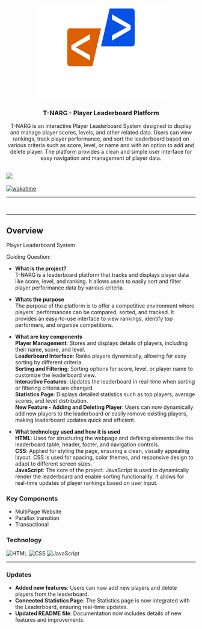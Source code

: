<a name="readme-top">

<br/>

<br />
<div align="center">
  <a href="https://github.com/Tnarg27/">
  <!-- TODO: If you want to add logo or banner you can add it here -->
    <img src="./assets/img/logo.png" alt="T-NARG" width="350" height="250">
  </a>
<!-- TODO: Change Title to the name of the title of your Project -->
  <h3 align="center">T-NARG - Player Leaderboard Platform</h3>
</div>
<!-- TODO: Make a short description -->
<div align="center">
  T-NARG is an interactive Player Leaderboard System designed to display and manage player scores, levels, and other related data. Users can view rankings, track player performance, and sort the leaderboard based on various criteria such as score, level, or name and with an option to add and delete player. The platform provides a clean and simple user interface for easy navigation and management of player data.
</div>

<br />

<!-- TODO: Change the zyx-0314 into your github username  -->
<!-- TODO: Change the WD-Template-Project into the same name of your folder -->
![](https://visit-counter.vercel.app/counter.png?page=Tnarg27/AWD-SEATWORK-1-1-PG-25)

[![wakatime](https://wakatime.com/badge/user/018dd99a-4985-4f98-8216-6ca6fe2ce0f8/project/63501637-9a31-42f0-960d-4d0ab47977f8.svg)](https://wakatime.com/badge/user/018dd99a-4985-4f98-8216-6ca6fe2ce0f8/project/63501637-9a31-42f0-960d-4d0ab47977f8)

---

<br />

---

## Overview

<!-- TODO: To be changed -->
<!-- The following are just sample -->
Player Leaderboard System

Guiding Question:
- **What is the project?**<br />
T-NARG is a leaderboard platform that tracks and displays player data like score, level, and ranking. It allows users to easily sort and filter player performance data by various criteria.

- **Whats the purpose**<br />
The purpose of the platform is to offer a competitive environment where players' performances can be compared, sorted, and tracked. It provides an easy-to-use interface to view rankings, identify top performers, and organize competitions.

- **What are key components** <br/>
**Player Management**: Stores and displays details of players, including their name, score, and level. <br />
**Leaderboard Interface**: Ranks players dynamically, allowing for easy sorting by different criteria. <br />
**Sorting and Filtering**: Sorting options for score, level, or player name to customize the leaderboard view.  <br />
**Interactive Features**: Updates the leaderboard in real-time when sorting or filtering criteria are changed.  <br />
**Statistics Page**: Displays detailed statistics such as top players, average scores, and level distribution.  <br />
**New Feature - Adding and Deleting Player**: Users can now dynamically add new players to the leaderboard or easily remove existing players, making leaderboard updates quick and efficient.  <br />

- **What technology used and how it is used** <br />
  **HTML**: Used for structuring the webpage and defining elements like the leaderboard table, header, footer, and navigation controls. <br />
  **CSS**: Applied for styling the page, ensuring a clean, visually appealing layout. CSS is used for spacing, color themes, and responsive design to adapt to different screen sizes. <br />
  **JavaScript**: The core of the project. JavaScript is used to dynamically render the leaderboard and enable sorting functionality. It allows for real-time updates of player rankings based on user input.

### Key Components
<!-- TODO: List of Key Components -->
<!-- The following are just sample -->
- MultiPage Website
- Parallax transition
- Transactional

### Technology
<!-- TODO: List of Technology Used -->
![HTML](https://img.shields.io/badge/HTML-E34F26?style=for-the-badge&logo=html5&logoColor=white)
![CSS](https://img.shields.io/badge/CSS-1572B6?style=for-the-badge&logo=css3&logoColor=white)
![JavaScript](https://img.shields.io/badge/JavaScript-F7DF1E?style=for-the-badge&logo=javascript&logoColor=white)

---

### Updates
- **Added new features**: Users can now add new players and delete players from the leaderboard.
- **Connected Statistics Page**: The Statistics page is now integrated with the Leaderboard, ensuring real-time updates.
- **Updated README file**: Documentation now includes details of new features and improvements.
